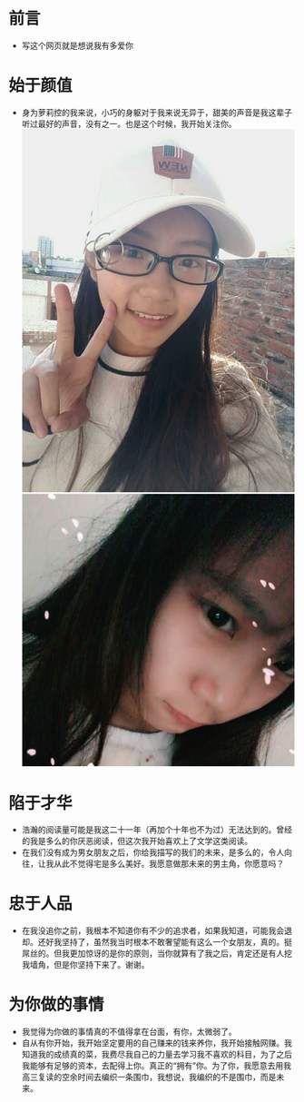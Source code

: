 # 前言
- 写这个网页就是想说我有多爱你

# 始于颜值
- 身为萝莉控的我来说，小巧的身躯对于我来说无异于，甜美的声音是我这辈子听过最好的声音，没有之一。也是这个时候，我开始关注你。
![Image text](https://raw.githubusercontent.com/zhongqian97/kjj/master/1.jpg)
![第二张](https://raw.githubusercontent.com/zhongqian97/kjj/master/2.jpg)
# 陷于才华
- 浩瀚的阅读量可能是我这二十一年（再加个十年也不为过）无法达到的。曾经的我是多么的你厌恶阅读，但这次我开始喜欢上了文学这类阅读。
- 在我们没有成为男女朋友之后，你给我描写的我们的未来，是多么的，令人向往，让我从此不觉得宅是多么美好。我愿意做那未来的男主角，你愿意吗？

# 忠于人品
- 在我没追你之前，我根本不知道你有不少的追求者，如果我知道，可能我会退却。还好我坚持了，虽然我当时根本不敢奢望能有这么一个女朋友，真的。挺屌丝的。但我更加惊讶的是你的原则，当你就算有了我之后，肯定还是有人挖我墙角，但是你坚持下来了。谢谢。

# 为你做的事情
- 我觉得为你做的事情真的不值得拿在台面，有你，太微弱了。
- 自从有你开始，我开始坚定要用的自己赚来的钱来养你，我开始接触网赚。我知道我的成绩真的菜，我费尽我自己的力量去学习我不喜欢的科目，为了之后我能够有足够的资本，去配得上你。真正的“拥有”你。为了你，我愿意去用我高三复读的空余时间去编织一条围巾，我想说，我编织的不是围巾，而是未来。
